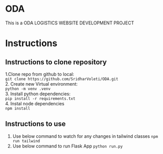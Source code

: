 # ODA

This is a ODA LOGISTICS WEBSITE DEVELOPMENT PROJECT
# Instructions
## Instructions to clone repository
1.Clone repo from github to local:  
``` git clone https://github.com/SridharVoleti/ODA.git ```  
2. Create new Virtual environment:  
``` python -m venv .venv ```  
3. Install python dependencies:  
``` pip install -r requirements.txt ```  
4. Instal node dependencies  
``` npm install ```  

## Instructions to use 
1. Use below command to watch for any changes in tailwind classes
``` npm run tailwind ```
2. Use below command to run Flask App
``` python run.py ```
